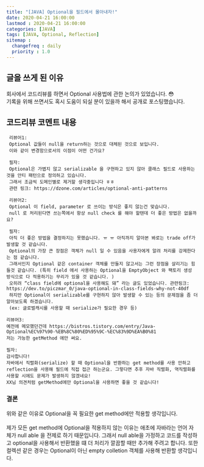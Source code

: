 ```yaml
---
title: "[JAVA] Optional을 필드에서 몰아내자!"
date: 2020-04-21 16:00:00
lastmod : 2020-04-21 16:00:00
categories: [JAVA]
tags: [JAVA, Optional, Reflection]
sitemap :
  changefreq : daily
  priority : 1.0
---
```

## 글을 쓰게 된 이유
회사에서 코드리뷰를 하면서 Optional 사용법에 관한 논의가 있었습니다. :flushed:  
기록을 위해 쓰면서도 혹시 도움이 되실 분이 있을까 해서 공개로 포스팅했습니다.

## 코드리뷰 코멘트 내용
~~~
 리뷰어1:
 Optional 값들이 null을 return하는 것으로 대체된 것으로 보입니다.
 이와 같이 변경함으로서의 이점이 어떤 건가요?
~~~
~~~
 필자:
 Optional은 가볍지 않고 serializable 을 구현하고 있지 않아 클래스 필드로 사용하는 것을 안티 패턴으로 정의하고 있습니다.
 그래서 조금씩 도메인별로 제거할 생각중입니다 ㅎㅎ
 관련 링크: https://dzone.com/articles/optional-anti-patterns
~~~
~~~
 리뷰어2:
 Optional 이 field, parameter 로 쓰이는 방식은 좋지 않는건 맞습니다.
 null 로 처리된다면 쓰는쪽에서 항상 null check 를 해야 할텐데 더 좋은 방법은 없을까요?
~~~
~~~
 필자:
 아직 더 좋은 방법을 결정하지는 못했습니다. ㅠ ㅠ 아직까지 알아본 봐로는 trade off가 발생할 것 같습니다.
 Optional의 가장 큰 장점은 객체가 null 일 수 있음을 사용자에게 알려 처리를 강제한다는 점 같습니다.
 그래서인지 Optional 같은 container 객체를 만들지 않고서는 그런 장점을 살리기는 힘들것 같습니다. (특히 field 에서 사용하는 Optional을 EmptyObject 와 팩토리 생성 방식으로 다 적용하기는 무리가 있을 것 같습니다. )
 오히려 “class field에 optional을 사용해도 돼” 라는 글도 있었습니다. 관련링크: https://dev.to/piczmar_0/java-optional-in-class-fields-why-not-40df
 하지만 Optional이 serializable를 구현하지 않아 발생할 수 있는 등의 문제점을 좀 더 알아보도록 하겠습니다.
 (ex: 글로벌캐시를 사용할 때 serialize가 필요한 경우 등)
 ~~~
 ~~~
 리뷰어3:
 예전에 메모했던건데 https://bistros.tistory.com/entry/Java-Optional%EC%97%90-%EB%8C%80%ED%95%9C-%EC%83%9D%EA%B0%81
 저는 가능한 getMethod 에만 써요.
 ~~~
 ~~~
 필자: 
 감사합니다!
 자바에서 직렬화(serialize) 할 때 Optional을 반환하는 get method를 사용 안하고 reflection을 사용해 필드에 직접 접근 하는군요. 그렇다면 추후 자바 직렬화, 역직렬화를 사용할 시에도 문제가 발생하지 않겠네요!
 XX님 의견처럼 getMethod에만 Optional을 사용하면 좋을 것 같습니다!
~~~

### 결론
위와 같은 이유로 Optional을 꼭 필요한 get method에만 적용할 생각입니다. 
<br/>
<br/>
제가 모든 get method에 Optional을 적용하지 않는 이유는 애초에 자바라는 언어 자체가 null able 을 전제로 하기 때문입니다.
그래서 null able을 가정하고 코드를 작성하고 optional을 사용해서 반환했을 떄 더 처리가 깔끔할 때만 추가해 주려고 합니다. 
또한 컬렉션 같은 경우는 Optional이 아닌 empty colletion 객체를 사용해 반환할 생각입니다.
